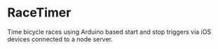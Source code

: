 RaceTimer
=========

Time bicycle races using Arduino based start and stop triggers via iOS devices connected to a node server.
